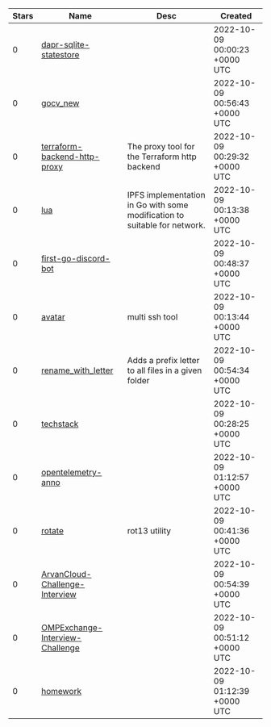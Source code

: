 | Stars | Name | Desc | Created | 
| ----- | ------- | ------------- | ------------- |
| 0 | [dapr-sqlite-statestore](https://github.com/ItalyPaleAle/dapr-sqlite-statestore) |  | 2022-10-09 00:00:23 +0000 UTC |
| 0 | [gocv_new](https://github.com/Horizon-42/gocv_new) |  | 2022-10-09 00:56:43 +0000 UTC |
| 0 | [terraform-backend-http-proxy](https://github.com/sunnhas/terraform-backend-http-proxy) | The proxy tool for the Terraform http backend | 2022-10-09 00:29:32 +0000 UTC |
| 0 | [lua](https://github.com/luanet/lua) | IPFS implementation in Go with some modification to suitable for network. | 2022-10-09 00:13:38 +0000 UTC |
| 0 | [first-go-discord-bot](https://github.com/tckthecreator/first-go-discord-bot) |  | 2022-10-09 00:48:37 +0000 UTC |
| 0 | [avatar](https://github.com/William-ZXS/avatar) | multi ssh tool | 2022-10-09 00:13:44 +0000 UTC |
| 0 | [rename_with_letter](https://github.com/boppreh/rename_with_letter) | Adds a prefix letter to all files in a given folder | 2022-10-09 00:54:34 +0000 UTC |
| 0 | [techstack](https://github.com/BizShuk/techstack) |  | 2022-10-09 00:28:25 +0000 UTC |
| 0 | [opentelemetry-anno](https://github.com/programmer-zpz/opentelemetry-anno) |  | 2022-10-09 01:12:57 +0000 UTC |
| 0 | [rotate](https://github.com/lpbeast/rotate) | rot13 utility | 2022-10-09 00:41:36 +0000 UTC |
| 0 | [ArvanCloud-Challenge-Interview](https://github.com/sharpknifeedge/ArvanCloud-Challenge-Interview) |  | 2022-10-09 00:54:39 +0000 UTC |
| 0 | [OMPExchange-Interview-Challenge](https://github.com/sharpknifeedge/OMPExchange-Interview-Challenge) |  | 2022-10-09 00:51:12 +0000 UTC |
| 0 | [homework](https://github.com/Crytoll/homework) |  | 2022-10-09 01:12:39 +0000 UTC |

